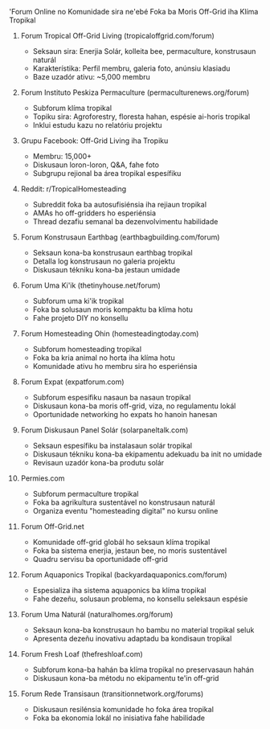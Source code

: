 'Forum Online no Komunidade sira ne'ebé Foka ba Moris Off-Grid iha Klíma Tropikal

1. Forum Tropical Off-Grid Living (tropicaloffgrid.com/forum)
   - Seksaun sira: Enerjia Solár, kolleita bee, permaculture, konstrusaun naturál
   - Karakterístika: Perfil membru, galeria foto, anúnsiu klasiadu
   - Baze uzadór ativu: ~5,000 membru

2. Forum Instituto Peskiza Permaculture (permaculturenews.org/forum)
   - Subforum klíma tropikal
   - Topiku sira: Agroforestry, floresta hahan, espésie ai-horis tropikal
   - Inklui estudu kazu no relatóriu projektu

3. Grupu Facebook: Off-Grid Living iha Tropiku
   - Membru: 15,000+
   - Diskusaun loron-loron, Q&A, fahe foto
   - Subgrupu rejional ba área tropikal espesífiku

4. Reddit: r/TropicalHomesteading
   - Subreddit foka ba autosufisiénsia iha rejiaun tropikal
   - AMAs ho off-gridders ho esperiénsia
   - Thread dezafiu semanal ba dezenvolvimentu habilidade

5. Forum Konstrusaun Earthbag (earthbagbuilding.com/forum)
   - Seksaun kona-ba konstrusaun earthbag tropikal
   - Detalla log konstrusaun no galeria projektu
   - Diskusaun tékniku kona-ba jestaun umidade

6. Forum Uma Ki'ik (thetinyhouse.net/forum)
   - Subforum uma ki'ik tropikal
   - Foka ba solusaun moris kompaktu ba klíma hotu
   - Fahe projeto DIY no konsellu

7. Forum Homesteading Ohin (homesteadingtoday.com)
   - Subforum homesteading tropikal
   - Foka ba kria animal no horta iha klíma hotu
   - Komunidade ativu ho membru sira ho esperiénsia

8. Forum Expat (expatforum.com)
   - Subforum espesífiku nasaun ba nasaun tropikal
   - Diskusaun kona-ba moris off-grid, viza, no regulamentu lokál
   - Oportunidade networking ho expats ho hanoin hanesan

9. Forum Diskusaun Panel Solár (solarpaneltalk.com)
   - Seksaun espesífiku ba instalasaun solár tropikal
   - Diskusaun tékniku kona-ba ekipamentu adekuadu ba init no umidade
   - Revisaun uzadór kona-ba produtu solár

10. Permies.com
    - Subforum permaculture tropikal
    - Foka ba agrikultura sustentável no konstrusaun naturál
    - Organiza eventu "homesteading digital" no kursu online

11. Forum Off-Grid.net
    - Komunidade off-grid globál ho seksaun klíma tropikal
    - Foka ba sistema enerjia, jestaun bee, no moris sustentável
    - Quadru servisu ba oportunidade off-grid

12. Forum Aquaponics Tropikal (backyardaquaponics.com/forum)
    - Espesializa iha sistema aquaponics ba klíma tropikal
    - Fahe dezeñu, solusaun problema, no konsellu seleksaun espésie

13. Forum Uma Naturál (naturalhomes.org/forum)
    - Seksaun kona-ba konstrusaun ho bambu no material tropikal seluk
    - Apresenta dezeñu inovativu adaptadu ba kondisaun tropikal

14. Forum Fresh Loaf (thefreshloaf.com)
    - Subforum kona-ba hahán ba klíma tropikal no preservasaun hahán
    - Diskusaun kona-ba métodu no ekipamentu te'in off-grid

15. Forum Rede Transisaun (transitionnetwork.org/forums)
    - Diskusaun resilénsia komunidade ho foka área tropikal
    - Foka ba ekonomia lokál no inisiativa fahe habilidade